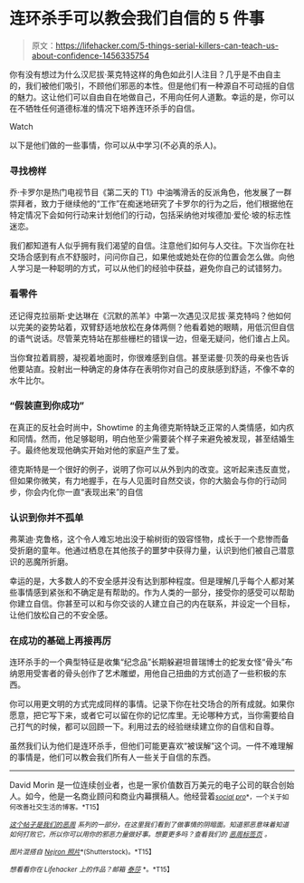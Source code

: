 # 连环杀手可以教会我们自信的 5 件事

> 原文：<https://lifehacker.com/5-things-serial-killers-can-teach-us-about-confidence-1456335754>

你有没有想过为什么汉尼拔·莱克特这样的角色如此引人注目？几乎是不由自主的，我们被他们吸引，不顾他们邪恶的本性。但是他们有一种源自不可动摇的自信的魅力。这让他们可以自由自在地做自己，不用向任何人道歉。幸运的是，你可以在不牺牲任何道德标准的情况下培养连环杀手的自信。

Watch

以下是他们做的一些事情，你可以从中学习(不必真的杀人)。

### **寻找榜样**

乔·卡罗尔是热门电视节目《第二天的 T1》中油嘴滑舌的反派角色，他发展了一群崇拜者，致力于继续他的“工作”在痴迷地研究了卡罗尔的行为之后，他们根据他在特定情况下会如何行动来计划他们的行动，包括采纳他对埃德加·爱伦·坡的标志性迷恋。

我们都知道有人似乎拥有我们渴望的自信。注意他们如何与人交往。下次当你在社交场合感到有点不舒服时，问问你自己，如果他或她处在你的位置会怎么做。向他人学习是一种聪明的方式，可以从他们的经验中获益，避免你自己的试错努力。

### **看零件**

还记得克拉丽斯·史达琳在《沉默的羔羊》中第一次遇见汉尼拔·莱克特吗？他如何以完美的姿势站着，双臂舒适地放松在身体两侧？他看着她的眼睛，用低沉但自信的语气说话。尽管莱克特站在那些栅栏的错误一边，但毫无疑问，他们谁占上风。

当你耷拉着肩膀，凝视着地面时，你很难感到自信。甚至诺曼·贝茨的母亲也告诉他要站直。投射出一种确定的身体存在表明你对自己的皮肤感到舒适，不像不幸的水牛比尔。

### **“假装直到你成功”**

在真正的反社会时尚中，Showtime 的主角德克斯特缺乏正常的人类情感，如内疚和同情。然而，他足够聪明，明白他至少需要装个样子来避免被发现，甚至结婚生子。最终他发现他确实开始对他的家庭产生了爱。

德克斯特是一个很好的例子，说明了你可以从外到内的改变。这听起来违反直觉，但如果你微笑，有力地握手，在与人见面时自然交谈，你的大脑会与你的行动同步，你会内化你一直“表现出来”的自信

### **认识到你并不孤单**

弗莱迪·克鲁格，这个令人难忘地出没于榆树街的毁容怪物，成长于一个悲惨而备受折磨的童年。他通过栖息在其他孩子的噩梦中获得力量，认识到他们被自己潜意识的恶魔所折磨。

幸运的是，大多数人的不安全感并没有达到那种程度。但是理解几乎每个人都对某些事情感到紧张和不确定是有帮助的。作为人类的一部分，接受你的感受可以帮助你建立自信。你甚至可以和与你交谈的人建立自己的内在联系，并设定一个目标，让他们放松自己的不安全感。

### **在成功的基础上再接再厉**

连环杀手的一个典型特征是收集“纪念品”长期躲避坦普瑞博士的蛇发女怪“骨头”布纳恩用受害者的骨头创作了艺术雕塑，用他自己扭曲的方式创造了一些积极的东西。

你可以用更文明的方式完成同样的事情。记录下你在社交场合的所有成就。如果你愿意，把它写下来，或者它可以留在你的记忆库里。无论哪种方式，当你需要给自己打气的时候，都可以回顾一下。利用过去的经验继续建立你的自信和自尊。

虽然我们认为他们是连环杀手，但他们可能更喜欢“被误解”这个词。一件不难理解的事情是，他们可以教会我们所有人一些关于自信的东西。

* * *

David Morin 是一位连续创业者，也是一家价值数百万美元的电子公司的联合创始人。如今，他是一名商业顾问和商业内幕撰稿人。他经营着[<small>*social pro*</small>](http://www.socialpronow.com/)<small>*，一个关于如何改善社交生活的博客。*T15】</small>

[*<small>这个帖子是我们的</small>*](https://lifehacker.com/welcome-to-lifehackers-fourth-annual-evil-week-1453143089)[*<small>恶周</small>*](https://lifehacker.com/welcome-to-lifehackers-fourth-annual-evil-week-1453143089) *<small>系列的一部分，在这里我们看到了做事情的阴暗面。知道邪恶意味着知道如何打败它，所以你可以用你的邪恶力量做好事。想要更多吗？查看我们的</small>* [*<small>恶周标签页</small>*](http://lifehacker.com/tag/evilweek) *<small>。</small>*

<small>*图片混搭自*</small> [<small>*Nejron 照片*</small>](http://www.shutterstock.com/pic-38434033/stock-photo-scary-man-with-a-knife.html?src=-mDX7yaVJ3sO7gKoEtGlFw-1-10)<small>*(Shutterstock)。*T15】</small>

<small>*想看看你在 Lifehacker 上的作品？邮箱*</small> [<small>*泰莎*</small>](https://mail.google.com/mail/?view=cm&fs=1&tf=1&to=tessa@lifehacker.com) <small>*。*T15】</small>
